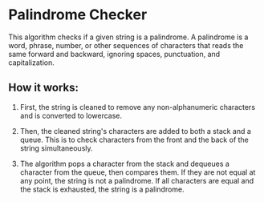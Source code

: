 # Palindrome Checker
This algorithm checks if a given string is a palindrome. A palindrome is a word, phrase, number, or other sequences of characters that reads the same forward and backward, ignoring spaces, punctuation, and capitalization.

## How it works:
1. First, the string is cleaned to remove any non-alphanumeric characters and is converted to lowercase.

2. Then, the cleaned string's characters are added to both a stack and a queue. This is to check characters from the front and the back of the string simultaneously.

3. The algorithm pops a character from the stack and dequeues a character from the queue, then compares them. If they are not equal at any point, the string is not a palindrome.
If all characters are equal and the stack is exhausted, the string is a palindrome.
